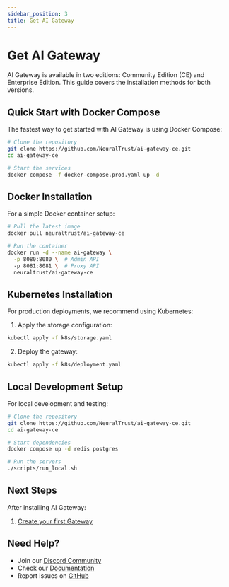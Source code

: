 ```yaml
---
sidebar_position: 3
title: Get AI Gateway
---
```


# Get AI Gateway

AI Gateway is available in two editions: Community Edition (CE) and Enterprise Edition. This guide covers the installation methods for both versions.

## Quick Start with Docker Compose

The fastest way to get started with AI Gateway is using Docker Compose:

```bash
# Clone the repository
git clone https://github.com/NeuralTrust/ai-gateway-ce.git
cd ai-gateway-ce

# Start the services
docker compose -f docker-compose.prod.yaml up -d
```

## Docker Installation

For a simple Docker container setup:

```bash
# Pull the latest image
docker pull neuraltrust/ai-gateway-ce

# Run the container
docker run -d --name ai-gateway \
  -p 8080:8080 \  # Admin API
  -p 8081:8081 \  # Proxy API
  neuraltrust/ai-gateway-ce
```

## Kubernetes Installation

For production deployments, we recommend using Kubernetes:

1. Apply the storage configuration:
```bash
kubectl apply -f k8s/storage.yaml
```

2. Deploy the gateway:
```bash
kubectl apply -f k8s/deployment.yaml
```

## Local Development Setup

For local development and testing:

```bash
# Clone the repository
git clone https://github.com/NeuralTrust/ai-gateway-ce.git
cd ai-gateway-ce

# Start dependencies
docker compose up -d redis postgres

# Run the servers
./scripts/run_local.sh
```

## Next Steps

After installing AI Gateway:

1. [Create your first Gateway](./first-gateway.md)

## Need Help?

- Join our [Discord Community](https://discord.gg/JGV4q3tr)
- Check our [Documentation](https://docs.neuraltrust.ai)
- Report issues on [GitHub](https://github.com/neuraltrust/ai-gateway-ce/issues)
